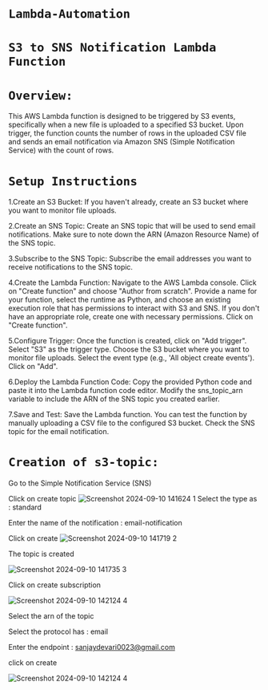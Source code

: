 
# `Lambda-Automation`
# `S3 to SNS Notification Lambda Function`
# `Overview:`
This AWS Lambda function is designed to be triggered by S3 events, specifically when a new file is uploaded to a specified S3 bucket. Upon trigger, the function counts the number of rows in the uploaded CSV file and sends an email notification via Amazon SNS (Simple Notification Service) with the count of rows.
# `Setup Instructions`
1.Create an S3 Bucket: If you haven't already, create an S3 bucket
  where you want to monitor file uploads.

2.Create an SNS Topic: Create an SNS topic that will be used to send email notifications. Make sure to note down the ARN (Amazon Resource Name) of the SNS topic.

3.Subscribe to the SNS Topic: Subscribe the email addresses you want to receive notifications to the SNS topic.

4.Create the Lambda Function: Navigate to the AWS Lambda console. Click on "Create function" and choose "Author from scratch". Provide a name for your function, select the runtime as Python, and choose an existing execution role that has permissions to interact with S3 and SNS. If you don't have an appropriate role, create one with necessary permissions. Click on "Create function".

5.Configure Trigger: Once the function is created, click on "Add trigger". Select "S3" as the trigger type. Choose the S3 bucket where you want to monitor file uploads. Select the event type (e.g., 'All object create events'). Click on "Add".

6.Deploy the Lambda Function Code: Copy the provided Python code and paste it into the Lambda function code editor. Modify the sns_topic_arn variable to include the ARN of the SNS topic you created earlier.

7.Save and Test: Save the Lambda function. You can test the function by manually uploading a CSV file to the configured S3 bucket. Check the SNS topic for the email notification.

# `Creation of s3-topic:`

Go to the Simple Notification Service (SNS)

Click on create topic
![Screenshot 2024-09-10 141624 1](https://github.com/user-attachments/assets/de6844e4-cb75-4557-bc1b-a27e9b431d47)
Select the type as : standard

Enter the name of the notification : email-notification

Click on create
![Screenshot 2024-09-10 141719 2](https://github.com/user-attachments/assets/0e51d8b5-b242-4b7f-8c08-49f13f047873)

The topic is created

![Screenshot 2024-09-10 141735 3](https://github.com/user-attachments/assets/06a7aa7c-49a6-459a-8582-d8baf5f2ff66)

Click on create subscription

![Screenshot 2024-09-10 142124 4](https://github.com/user-attachments/assets/37123892-48b4-4048-9295-eba844bb6fcf)

Select the arn of the topic

Select the protocol has : email

Enter the endpoint : sanjaydevari0023@gmail.com

click on create

![Screenshot 2024-09-10 142124 4](https://github.com/user-attachments/assets/30a27f44-cd9b-4daf-9b54-5b356f92b1ca)




